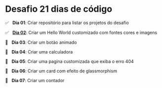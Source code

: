 # Desafio 21 dias de código

✅ &nbsp; **Dia 01**: Criar repositório para listar os projetos do desafio <br />

✅ &nbsp; **[Dia 02](https://antoniopedro9.github.io/21-dias-de-codigo/02/index.html)**: Criar um Hello World customizado com fontes cores e imagens <br />

🔲 &nbsp; **Dia 03**: Criar um botão animado <br />

🔲 &nbsp; **Dia 04**: Criar uma calculadora <br />

🔲 &nbsp; **Dia 05**: Criar uma pagina customizada que exiba o erro 404 <br/>

🔲 &nbsp; **Dia 06**: Criar um card com efeito de glassmorphism <br/>

🔲 &nbsp; **Dia 07**: Criar um contador <br/>
